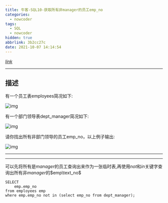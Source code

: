 ```yaml
---
title: 牛客-SQL10-获取所有非manager的员工emp_no
categories:
  - nowcoder
tags:
  - SQL
  - nowcoder
hidden: true
abbrlink: 3b2cc27c
date: 2021-10-07 14:14:54
---
```


[$link$](https://www.nowcoder.com/practice/32c53d06443346f4a2f2ca733c19660c?tpId=82&tags=&title=&difficulty=0&judgeStatus=0&rp=1)

<hr/>

## 描述

有一个员工表employees简况如下:

![img](http://static.codenote.xyz/img/20211007141540.png)

有一个部门领导表dept_manager简况如下:

![img](http://static.codenote.xyz/img/20211007141603.png)

请你找出所有非部门领导的员工emp_no，以上例子输出:

![img](http://static.codenote.xyz/img/20211007141606.png)

<hr/>

<hr/>

可以先将所有是$manager$的员工查询出来作为一张临时表,再使用$not$和$in$关键字查询出所有非$manager$的$emp\text_no$

```mysql
SELECT
    emp.emp_no
from employees emp
where emp.emp_no not in (select emp_no from dept_manager);
```

